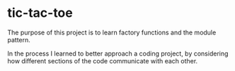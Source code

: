 # tic-tac-toe

The purpose of this project is to learn factory functions and the module pattern.

In the process I learned to better approach a coding project, by considering how different sections of the code communicate with each other.


